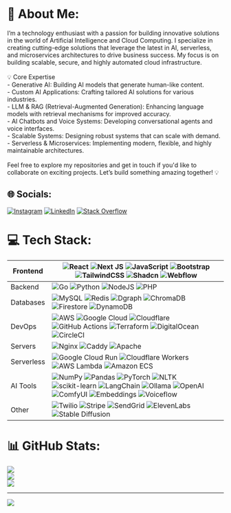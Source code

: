 # 💫 About Me:
I’m a technology enthusiast with a passion for building innovative solutions in the world of Artificial Intelligence and Cloud Computing. I specialize in creating cutting-edge solutions that leverage the latest in AI, serverless, and microservices architectures to drive business success. My focus is on building scalable, secure, and highly automated cloud infrastructure.<br><br>💡 Core Expertise<br>- Generative AI: Building AI models that generate human-like content.<br>- Custom AI Applications: Crafting tailored AI solutions for various industries.<br>- LLM & RAG (Retrieval-Augmented Generation): Enhancing language models with retrieval mechanisms for improved accuracy.<br>- AI Chatbots and Voice Systems: Developing conversational agents and voice interfaces.<br>- Scalable Systems: Designing robust systems that can scale with demand.<br>- Serverless & Microservices: Implementing modern, flexible, and highly maintainable architectures.<br><br>Feel free to explore my repositories and get in touch if you'd like to collaborate on exciting projects. Let’s build something amazing together! 💡


## 🌐 Socials:
[![Instagram](https://img.shields.io/badge/Instagram-%23E4405F.svg?logo=Instagram&logoColor=white)](https://instagram.com/mishradpkk) [![LinkedIn](https://img.shields.io/badge/LinkedIn-%230077B5.svg?logo=linkedin&logoColor=white)](https://linkedin.com/in/dpkkmishra) [![Stack Overflow](https://img.shields.io/badge/-Stackoverflow-FE7A16?logo=stack-overflow&logoColor=white)](https://stackoverflow.com/users/4354063/deepak-mishra) 

# 💻 Tech Stack:

| Frontend | ![React](https://img.shields.io/badge/react-%2320232a.svg?style=flat&logo=react&logoColor=%2361DAFB) ![Next JS](https://img.shields.io/badge/Next-black?style=flat&logo=next.js&logoColor=white) ![JavaScript](https://img.shields.io/badge/javascript-%23323330.svg?style=flat&logo=javascript&logoColor=%23F7DF1E) ![Bootstrap](https://img.shields.io/badge/bootstrap-%238511FA.svg?style=flat&logo=bootstrap&logoColor=white) ![TailwindCSS](https://img.shields.io/badge/tailwindcss-%2338B2AC.svg?style=flat&logo=tailwind-css&logoColor=white) ![Shadcn](https://img.shields.io/badge/shadcn-000000?style=flat&logo=shadcn&logoColor=white) ![Webflow](https://img.shields.io/badge/Webflow-4353FF?style=flat&logo=webflow&logoColor=white) |
|----------|------------|
| Backend | ![Go](https://img.shields.io/badge/go-%2300ADD8.svg?style=flat&logo=go&logoColor=white) ![Python](https://img.shields.io/badge/python-3670A0?style=flat&logo=python&logoColor=ffdd54) ![NodeJS](https://img.shields.io/badge/node.js-6DA55F?style=flat&logo=node.js&logoColor=white) ![PHP](https://img.shields.io/badge/php-%23777BB4.svg?style=flat&logo=php&logoColor=white) |
| Databases | ![MySQL](https://img.shields.io/badge/mysql-4479A1.svg?style=flat&logo=mysql&logoColor=white) ![Redis](https://img.shields.io/badge/redis-%23DD0031.svg?style=flat&logo=redis&logoColor=white) ![Dgraph](https://img.shields.io/badge/Dgraph-E50695?style=flat&logo=dgraph&logoColor=white) ![ChromaDB](https://img.shields.io/badge/ChromaDB-2C2D72?style=flat&logo=chroma&logoColor=white) ![Firestore](https://img.shields.io/badge/Firestore-FFA611?style=flat&logo=firebase&logoColor=white) ![DynamoDB](https://img.shields.io/badge/DynamoDB-4053D6?style=flat&logo=amazon-dynamodb&logoColor=white) |
| DevOps | ![AWS](https://img.shields.io/badge/AWS-%23232F3E.svg?style=flat&logo=amazon-aws&logoColor=white) ![Google Cloud](https://img.shields.io/badge/GoogleCloud-%234285F4.svg?style=flat&logo=google-cloud&logoColor=white) ![Cloudflare](https://img.shields.io/badge/Cloudflare-F38020?style=flat&logo=Cloudflare&logoColor=white) ![GitHub Actions](https://img.shields.io/badge/github%20actions-%232671E5.svg?style=flat&logo=githubactions&logoColor=white) ![Terraform](https://img.shields.io/badge/terraform-%235835CC.svg?style=flat&logo=terraform&logoColor=white) ![DigitalOcean](https://img.shields.io/badge/DigitalOcean-%230167ff.svg?style=flat&logo=digitalOcean&logoColor=white) ![CircleCI](https://img.shields.io/badge/circleci-%23161616.svg?style=flat&logo=circleci&logoColor=white) |
| Servers | ![Nginx](https://img.shields.io/badge/nginx-%23009639.svg?style=flat&logo=nginx&logoColor=white) ![Caddy](https://img.shields.io/badge/Caddy-43A047?style=flat&logo=caddy&logoColor=white) ![Apache](https://img.shields.io/badge/apache-%23D42029.svg?style=flat&logo=apache&logoColor=white) |
| Serverless | ![Google Cloud Run](https://img.shields.io/badge/Google%20Cloud%20Run-4285F4?style=flat&logo=google-cloud&logoColor=white) ![Cloudflare Workers](https://img.shields.io/badge/Cloudflare%20Workers-F38020?style=flat&logo=cloudflare&logoColor=white) ![AWS Lambda](https://img.shields.io/badge/AWS%20Lambda-FF9900?style=flat&logo=aws-lambda&logoColor=white) ![Amazon ECS](https://img.shields.io/badge/Amazon%20ECS-FF9900?style=flat&logo=amazon-ecs&logoColor=white) |
| AI Tools | ![NumPy](https://img.shields.io/badge/numpy-%23013243.svg?style=flat&logo=numpy&logoColor=white) ![Pandas](https://img.shields.io/badge/pandas-%23150458.svg?style=flat&logo=pandas&logoColor=white) ![PyTorch](https://img.shields.io/badge/PyTorch-%23EE4C2C.svg?style=flat&logo=PyTorch&logoColor=white) ![NLTK](https://img.shields.io/badge/NLTK-154F5B?style=flat&logo=python&logoColor=white) ![scikit-learn](https://img.shields.io/badge/scikit--learn-%23F7931E.svg?style=flat&logo=scikit-learn&logoColor=white) ![LangChain](https://img.shields.io/badge/LangChain-2C2D72?style=flat&logo=langchain&logoColor=white) ![Ollama](https://img.shields.io/badge/Ollama-3775A9?style=flat&logo=ollama&logoColor=white) ![OpenAI](https://img.shields.io/badge/OpenAI-412991?style=flat&logo=openai&logoColor=white) ![ComfyUI](https://img.shields.io/badge/ComfyUI-5D42F4?style=flat&logo=comfyui&logoColor=white) ![Embeddings](https://img.shields.io/badge/Embeddings-FF6F00?style=flat&logo=tensorflow&logoColor=white) ![Voiceflow](https://img.shields.io/badge/Voiceflow-1B1B1B?style=flat&logo=voiceflow&logoColor=white) |
| Other | ![Twilio](https://img.shields.io/badge/Twilio-F22F46?style=flat&logo=twilio&logoColor=white) ![Stripe](https://img.shields.io/badge/Stripe-008CDD?style=flat&logo=stripe&logoColor=white) ![SendGrid](https://img.shields.io/badge/SendGrid-1A82E2?style=flat&logo=sendgrid&logoColor=white) ![ElevenLabs](https://img.shields.io/badge/ElevenLabs-171717?style=flat&logo=elevenlabs&logoColor=white) ![Stable Diffusion](https://img.shields.io/badge/Stable%20Diffusion-FF6F00?style=flat&logo=stable-diffusion&logoColor=white) |

# 📊 GitHub Stats:
![](https://github-readme-stats.vercel.app/api?username=dpkkmishra&theme=dark&hide_border=true&include_all_commits=true&count_private=true)<br/>
![](https://github-readme-streak-stats.herokuapp.com/?user=dpkkmishra&theme=dark&hide_border=true)<br/>
![](https://github-readme-stats.vercel.app/api/top-langs/?username=dpkkmishra&theme=dark&hide_border=true&include_all_commits=true&count_private=true&layout=compact)

---
[![](https://visitcount.itsvg.in/api?id=dpkkmishra&icon=2&color=1)](https://visitcount.itsvg.in)

<!-- Proudly created with GPRM ( https://gprm.itsvg.in ) -->
